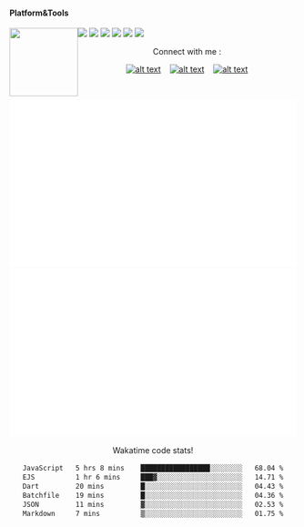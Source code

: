 #### Platform&Tools

[![](https://img.shields.io/badge/-NPM-cb3837?style=flat-square&logo=npm&logoColor=white)](https://npmjs.com/)
[![](https://img.shields.io/badge/-Linux-fcc624?style=flat-square&logo=linux&logoColor=white)](https://www.linuxfoundation.org/)
[![](https://img.shields.io/badge/-Node.js-43853d?style=flat-square&logo=node.js&logoColor=ffffff)](https://nodejs.org/)
[![](https://img.shields.io/badge/Visual_Studio_Code-0078D4?style=flat-square&logo=visual%20studio%20code&logoColor=white)](https://nodejs.org/)
[![](https://img.shields.io/badge/PHP-777BB4?style=flat-square&logo=php&logoColor=white)](https://nodejs.org/)
[![](https://img.shields.io/badge/Julia-9558B2?style=flat-square&logo=julia&logoColor=white)](https://nodejs.org/)
<img src="https://avatars0.githubusercontent.com/u/31664438?s=460&u=251f36d7ab0fb4a74b162be7b18f6cdca8a74f8c&v=4" width="120" height="120" align="left">
<center>
Connect with me :

<a href="https://fb.me/fdciabdul"><img src="https://cdn-icons-png.flaticon.com/512/145/145802.png" alt="alt text" width="30" height="30"></a>      &nbsp;&nbsp;   <a href="https://instagram.com/fdciabdul"><img src="https://cdn-icons-png.flaticon.com/512/174/174855.png" alt="alt text" width="30" height="30"></a>
 &nbsp;&nbsp; 
<a href="https://twitter.com/fdciabdul"><img src="https://user-images.githubusercontent.com/31664438/134009546-a0b29d09-a883-435e-9581-3c2692f0ac6e.png" alt="alt text" width="30" height="30"></a>




&nbsp;&nbsp;     &nbsp;&nbsp;    &nbsp;&nbsp;   &nbsp;&nbsp;
 
![](https://raw.githubusercontent.com/fdciabdul/upgraded-happiness/master/generated/overview.svg#gh-dark-mode-only)
 ![](https://raw.githubusercontent.com/fdciabdul/upgraded-happiness/master/generated/languages.svg#gh-dark-mode-only)

Wakatime code stats!
<!--START_SECTION:waka-->

```text
JavaScript   5 hrs 8 mins    █████████████████░░░░░░░░   68.04 %
EJS          1 hr 6 mins     ███▓░░░░░░░░░░░░░░░░░░░░░   14.71 %
Dart         20 mins         █░░░░░░░░░░░░░░░░░░░░░░░░   04.43 %
Batchfile    19 mins         █░░░░░░░░░░░░░░░░░░░░░░░░   04.36 %
JSON         11 mins         ▓░░░░░░░░░░░░░░░░░░░░░░░░   02.53 %
Markdown     7 mins          ▒░░░░░░░░░░░░░░░░░░░░░░░░   01.75 %
```

<!--END_SECTION:waka-->

